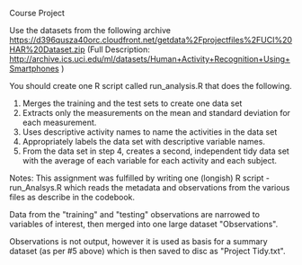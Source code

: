 Course Project

Use the datasets from the following archive https://d396qusza40orc.cloudfront.net/getdata%2Fprojectfiles%2FUCI%20HAR%20Dataset.zip (Full Description: http://archive.ics.uci.edu/ml/datasets/Human+Activity+Recognition+Using+Smartphones )

You should create one R script called run_analysis.R that does the following. 
1. Merges the training and the test sets to create one data set 
2. Extracts only the measurements on the mean and standard deviation for each measurement. 
3. Uses descriptive activity names to name the activities in the data set 
4. Appropriately labels the data set with descriptive variable names. 
5. From the data set in step 4, creates a second, independent tidy data set with the average of each variable for each activity and each subject.

Notes: This assignment was fulfilled by writing one (longish) R script - run_Analsys.R which reads the metadata and observations from the various files as describe in the codebook.

Data from the "training" and "testing" observations are narrowed to variables of interest, then merged into one large dataset "Observations".

Observations is not output, however it is used as basis for a summary dataset (as per #5 above) which is then saved to disc as "Project Tidy.txt".
